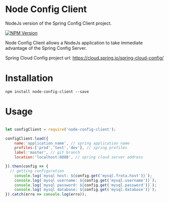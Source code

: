 # Node Config Client
NodeJs version of the Spring Config Client project. 

[![NPM Version][npm-image]][npm-url]

Node Config Client allows a NodeJs application to take immediate advantage of the Spring Config Server.<br/>

Spring Cloud Config project url: https://cloud.spring.io/spring-cloud-config/

# Installation
```
npm install node-config-client --save
```
# Usage 
```javascript 

let configClient = require('node-config-client');

configClient.load({
	name:'application_name', // spring application name
	profiles:['prod','test','dev'], // spring profiles    
	label:'master', // git branch
	location:'localhost:8888', // spring cloud server address

}).then(config => {
  // getting configuration
	console.log(`mysql host: ${config.get('mysql.frota.host')}`);
	console.log(`mysql username: ${config.get('mysql.username')}`);
	console.log(`mysql password: ${config.get('mysql.password')}`);
	console.log(`mysql database: ${config.get('mysql.database')}`);
}).catch(erro => console.log(erro)); 

```
[npm-image]: https://img.shields.io/npm/v/node-config-client.svg
[npm-url]: https://npmjs.org/package/node-config-client
